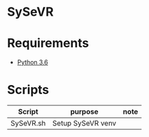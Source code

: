 # SySeVR

# Requirements

- [Python 3.6](../python3.6)
 

# Scripts

| Script | purpose | note |
| --- | --- | --- |
| SySeVR.sh | Setup SySeVR venv |  |
